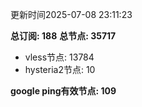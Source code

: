 更新时间2025-07-08 23:11:23

**总订阅: 188**
**总节点: 35717**
- vless节点: 13784
- hysteria2节点: 10

**google ping有效节点: 109**
